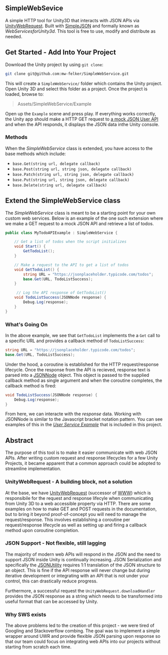 SimpleWebSevice
---

A simple HTTP tool for Unity3D that interacts with JSON APIs via [UnityWebRequest](https://docs.unity3d.com/ScriptReference/Networking.UnityWebRequest.html). Built with [SimpleJSON](https://github.com/Bunny83/SimpleJSON) and formally known as _WebServicesforUnity3d_. This tool is free to use, modify and distribute as needed.

## Get Started - Add Into Your Project
Download the Unity project by using `git clone`:

```bash
git clone git@github.com:mw-felker/SimpleWebService.git 
```

This will create a `SimpleWebService/` folder which contains the Unity project. Open Unity 3D and select this folder as a project. Once the project is loaded, browse to:

> Assets/SimpleWebService/Example

Open up the `Example` scene and press play. If everything works correctly, the Unity app should make a HTTP GET request to [a mock JSON User API](https://jsonplaceholder.typicode.com/) and when the API responds, it displays the JSON data inthe Unity console.

### Methods
When the _SimpleWebService_ class is extended, you have access to the base methods which include:

- `base.Get(string url, delegate callback)`
- `base.Post(string url, string json, delegate callback)`
- `base.Patch(string url, string json, delegate callback)`
- `base.Put(string url, string json, delegate callback)`
- `base.Delete(string url, delegate callback)`

## Extend the SimpleWebService class
The _SimpleWebService_ class is meant to be a starting point for your own custom web services. Below is an example of the one such extension where we make a GET request to a mock JSON API and retrieve a list of todos. 

```C#
public class MyTodoAPIExample : SimpleWebService {

    // Get a list of todos when the script initializes 
    void Start() {
        GetTodoList();
    }

    // Make a request to the API to get a list of todos 
    void GetTodoList() {
        string URL = "https://jsonplaceholder.typicode.com/todos";
        base.Get(URL, TodoListSuccess);
    }

     // Log the API response of GetTodoList()
    void TodoListSuccess(JSONNode response) {
        Debug.Log(response);
    }
}

```
  
### What's Going On
In the above example, we see that `GetTodoList` implements the a `Get` call to a specific URL and provides a callback method of `TodoListSuccess`:

```C#
string URL = "https://jsonplaceholder.typicode.com/todos";
base.Get(URL, TodoListSuccess);
```

Under the hood, a coroutine is established for the HTTP request/response lifecycle. Once the response from the API is recieved, response text is parsed into a [JSONNode](https://github.com/Bunny83/SimpleJSON/blob/master/SimpleJSON.cs#L62) object. This object is passed to the supplied callback method as single argument and when the coroutine completes, the callback method is fired:


```C#
void TodoListSuccess(JSONNode response) {
    Debug.Log(response);
}
```

From here, we can interacte with the _response_ data. Working with JSONNode is similar to the Javascript bracket notation pattern. You can see examples of this in the [_User Service Example_](https://github.com/mw-felker/SimpleWebService/blob/master/Assets.SimpleWebService/Example/UserServiceExample.cs) that is included in this project.


## Abstract 
The purpose of this tool is to make it easier communicate with web JSON APIs. After writing custom request and response lifecycles for a few Unity Projects, it became apparent that a common approach could be adopted to streamline implementation. 

### UnityWebRequest - A building block, not a solution 
At the base, we have [UnityWebRequest](https://docs.unity3d.com/ScriptReference/Networking.UnityWebRequest.html) (successor of [WWW](https://docs.unity3d.com/ScriptReference/WWW.html)) which is responsibile for the request and response lifecyle when communicating from Unity 3D to a web accessible property via HTTP. There are some examples on how to make GET and POST requests in the documentation, but to bring it beyond proof-of-concept you will need to manage the request/response. This involves establishing a coroutine per request/response lifecycle as well as setting up and firing a callback method upon coroutine completion.

### JSON Support - Not flexible, still lagging 
The majority of modern web APIs will respond in the JSON and the need to support JSON inside Unity is continually increasing. JSON Serialization and specifically the [JSONUtility](https://docs.unity3d.com/ScriptReference/JsonUtility.html) requires 1:1 translation of the JSON structure to an object. This is fine if the API response will never change but during iterative development or integrating with an API that is not under your control, this can drastically reduce progress. 

Furthermore, a successful request the `UnityWebRequest.downloadHandler` provides the JSON response as a string which needs to be transformed into useful format that can be accessed by Unity. 

### Why SWS exists
The above problems led to the creation of this project - we were tired of Googling and Stackoverflow combing. The goal was to implement a simple wrapper around UWR and provide flexible JSON parsing upon response so that our team could focus on integrating web APIs into our projects without starting from scratch each time. 